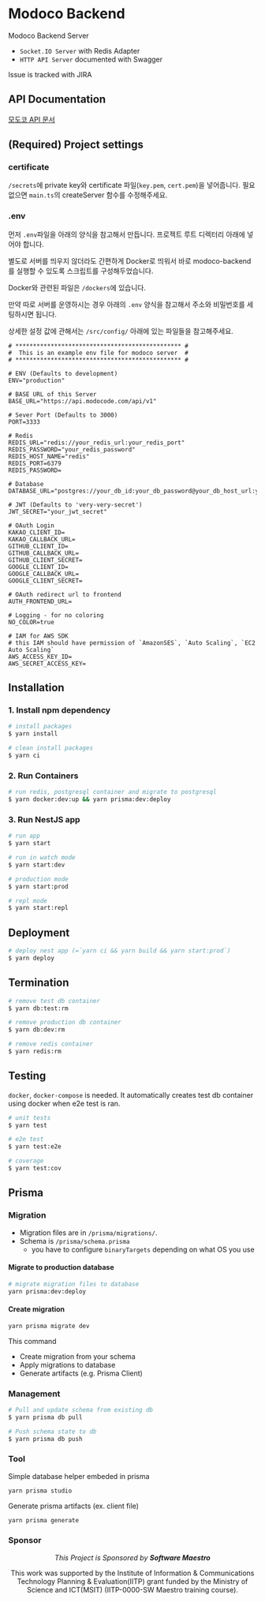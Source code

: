 # Modoco Backend

Modoco Backend Server

- `Socket.IO Server` with Redis Adapter
- `HTTP API Server` documented with Swagger

Issue is tracked with JIRA

## API Documentation

[모도코 API 문서](https://api.modocode.com/docs)

## (Required) Project settings

### certificate

`/secrets`에 private key와 certificate 파일(`key.pem`, `cert.pem`)을 넣어줍니다.
필요 없으면 `main.ts`의 createServer 함수를 수정해주세요.

### .env

먼저 `.env`파일을 아래의 양식을 참고해서 만듭니다. 프로젝트 루트 디렉터리 아래에 넣어야 합니다.

별도로 서버를 띄우지 않더라도 간편하게 Docker로 띄워서 바로 modoco-backend를 실행할 수 있도록 스크립트를 구성해두었습니다.

Docker와 관련된 파일은 `/dockers`에 있습니다.

만약 따로 서버를 운영하시는 경우 아래의 `.env` 양식을 참고해서 주소와 비밀번호를 세팅하시면 됩니다.

상세한 설정 값에 관해서는 `/src/config/` 아래에 있는 파일들을 참고해주세요.

```env
# *********************************************** #
#  This is an example env file for modoco server  #
# *********************************************** #

# ENV (Defaults to development)
ENV="production"

# BASE URL of this Server
BASE_URL="https://api.modocode.com/api/v1"

# Sever Port (Defaults to 3000)
PORT=3333

# Redis
REDIS_URL="redis://your_redis_url:your_redis_port"
REDIS_PASSWORD="your_redis_password"
REDIS_HOST_NAME="redis"
REDIS_PORT=6379
REDIS_PASSWORD=

# Database
DATABASE_URL="postgres://your_db_id:your_db_password@your_db_host_url:your_postgres_port"

# JWT (Defaults to 'very-very-secret')
JWT_SECRET="your_jwt_secret"

# OAuth Login
KAKAO_CLIENT_ID=
KAKAO_CALLBACK_URL=
GITHUB_CLIENT_ID=
GITHUB_CALLBACK_URL=
GITHUB_CLIENT_SECRET=
GOOGLE_CLIENT_ID=
GOOGLE_CALLBACK_URL=
GOOGLE_CLIENT_SECRET=

# OAuth redirect url to frontend
AUTH_FRONTEND_URL=

# Logging - for no coloring
NO_COLOR=true

# IAM for AWS SDK
# this IAM should have permission of `AmazonSES`, `Auto Scaling`, `EC2 Auto Scaling`
AWS_ACCESS_KEY_ID=
AWS_SECRET_ACCESS_KEY=
```

## Installation

### 1. Install npm dependency

```bash
# install packages
$ yarn install

# clean install packages
$ yarn ci
```

### 2. Run Containers

```bash
# run redis, postgresql container and migrate to postgresql
$ yarn docker:dev:up && yarn prisma:dev:deploy
```

### 3. Run NestJS app

```bash
# run app
$ yarn start

# run in watch mode
$ yarn start:dev

# production mode
$ yarn start:prod

# repl mode
$ yarn start:repl
```

## Deployment

```bash
# deploy nest app (=`yarn ci && yarn build && yarn start:prod`)
$ yarn deploy
```

## Termination

```bash
# remove test db container
$ yarn db:test:rm

# remove production db container
$ yarn db:dev:rm

# remove redis container
$ yarn redis:rm
```

## Testing

`docker`, `docker-compose` is needed.
It automatically creates test db container using docker when e2e test is ran.

```bash
# unit tests
$ yarn test

# e2e test
$ yarn test:e2e

# coverage
$ yarn test:cov
```

## Prisma

### Migration

- Migration files are in `/prisma/migrations/`.
- Schema is `/prisma/schema.prisma`
  - you have to configure `binaryTargets` depending on what OS you use

#### Migrate to production database

```bash
# migrate migration files to database
yarn prisma:dev:deploy
```

#### Create migration

```bash
yarn prisma migrate dev
```

This command

- Create migration from your schema
- Apply migrations to database
- Generate artifacts (e.g. Prisma Client)

### Management

```bash
# Pull and update schema from existing db
$ yarn prisma db pull

# Push schema state to db
$ yarn prisma db push
```

### Tool

Simple database helper embeded in prisma

```bash
yarn prisma studio
```

Generate prisma artifacts (ex. client file)

```bash
yarn prisma generate
```

### Sponsor

</details>

<p align="center"><i>This Project is Sponsored by <b>Software Maestro</b></i></p>

<p align="center">This work was supported by the Institute of Information & Communications Technology Planning & Evaluation(IITP) grant funded by the Ministry of Science and ICT(MSIT) (IITP-0000-SW Maestro training course).</p>

